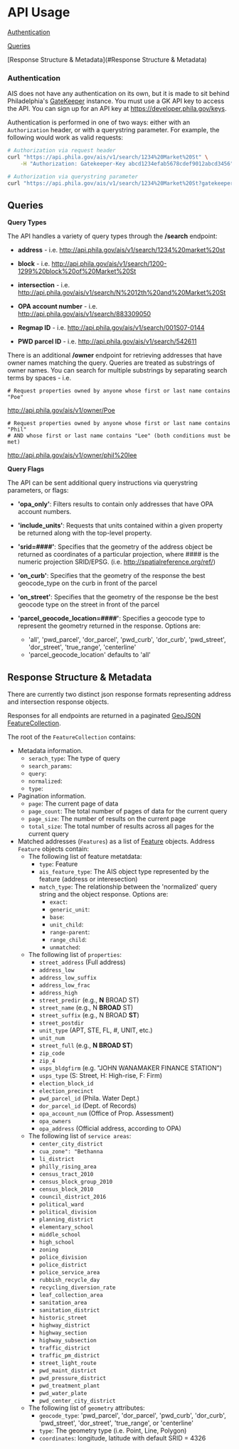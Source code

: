 # API Usage

[Authentication](#Authentication)

[Queries](#Queries)

[Response Structure & Metadata](#Response Structure & Metadata)

### <a name="Authentication"></a>Authentication

AIS does not have any authentication on its own, but it is made to sit behind
Philadelphia's [GateKeeper](developer.phila.gov) instance. You must use a GK
API key to access the API. You can sign up for an API key at
https://developer.phila.gov/keys.

Authentication is performed in one of two ways: either with an `Authorization`
header, or with a querystring parameter.  For example, the following would work
as valid requests:

```bash
# Authorization via request header
curl "https://api.phila.gov/ais/v1/search/1234%20Market%20St" \
    -H "Authorization: Gatekeeper-Key abcd1234efab5678cdef9012abcd3456"
```

```bash
# Authorization via querystring parameter
curl "https://api.phila.gov/ais/v1/search/1234%20Market%20St?gatekeeperKey=abcd1234efab5678cdef9012abcd3456"
```

## <a name="Queries"></a>Queries


**Query Types**

The API handles a variety of query types through the **/search** endpoint: 

* **address** - i.e. 
http://api.phila.gov/ais/v1/search/1234%20market%20st
    
* **block** - i.e. 
http://api.phila.gov/ais/v1/search/1200-1299%20block%20of%20Market%20St
    
* **intersection** - i.e. 
http://api.phila.gov/ais/v1/search/N%2012th%20and%20Market%20St
    
* **OPA account number** - i.e. 
http://api.phila.gov/ais/v1/search/883309050
    
* **Regmap ID** - i.e. 
http://api.phila.gov/ais/v1/search/001S07-0144    
   
* **PWD parcel ID** - i.e. 
http://api.phila.gov/ais/v1/search/542611
   
There is an additional **/owner** endpoint for retrieving addresses that have owner names matching the query. Queries are treated as substrings of owner names. You can search for multiple substrings by separating search terms by spaces - i.e.

    # Request properties owned by anyone whose first or last name contains "Poe"
   http://api.phila.gov/ais/v1/owner/Poe
    
    # Request properties owned by anyone whose first or last name contains "Phil"
    # AND whose first or last name contains "Lee" (both conditions must be met)
http://api.phila.gov/ais/v1/owner/phil%20lee
    


**Query Flags**

The API can be sent additional query instructions via querystring parameters, or flags:

* **'opa_only'**: Filters results to contain only addresses that have OPA account numbers.
    
* **'include_units'**: Requests that units contained within a given property be returned along with the top-level property.
    
* **'srid=####'**: Specifies that the geometry of the address object be returned as coordinates of a particular projection, 
     where ####  is the numeric projection SRID/EPSG. (i.e. http://spatialreference.org/ref/)
        
* **'on_curb'**: Specifies that the geometry of the response the best geocode_type on the curb in front of the parcel
    
* **'on_street'**: Specifies that the geometry of the response be the best geocode type on the street in front of the parcel
   
* **'parcel_geocode_location=####'**: Specifies a geocode type to represent the geometry returned in the response. Options are: 

     * 'all', 'pwd_parcel', 'dor_parcel', 'pwd_curb', 'dor_curb', 'pwd_street', 'dor_street', 'true_range', 'centerline'
     * 'parcel_geocode_location' defaults to 'all'



## <a name="Response Structure & Metadata"></a>Response Structure & Metadata

There are currently two distinct json response formats representing address and intersection response objects. 

Responses for all endpoints are returned in a paginated
[GeoJSON](http://geojson.org/geojson-spec.html) [FeatureCollection](http://geojson.org/geojson-spec.html#feature-collection-objects).

The root of the `FeatureCollection` contains:
* Metadata information.
  * `serach_type`: The type of query 
  * `search_params`:
  * `query`:
  * `normalized`:
  * `type`:
* Pagination information.
  * `page`: The current page of data
  * `page_count`: The total number of pages of data for the current query
  * `page_size`: The number of results on the current page
  * `total_size`: The total number of results across all pages for the current
                  query
* Matched addresses (`Features`) as a list of [Feature](http://geojson.org/geojson-spec.html#feature-objects)
  objects. Address `Feature` objects contain:
    * The following list of feature metatdata:
      * `type`: Feature
      * `ais_feature_type`: The AIS object type represented by the feature (address or interesection)
      * `match_type`: The relationship between the 'normalized' query string and the object response. Options are:
        * `exact`:
        * `generic_unit`: 
        * `base`: 
        * `unit_child`:
        * `range-parent`:
        * `range_child`:
        * `unmatched`:
    * The following list of `properties`:
      * `street_address` (Full address)
      * `address_low`
      * `address_low_suffix`
      * `address_low_frac`
      * `address_high`
      * `street_predir` (e.g., **N** BROAD ST)
      * `street_name` (e.g., N **BROAD** ST)
      * `street_suffix` (e.g., N BROAD **ST**)
      * `street_postdir`
      * `unit_type` (APT, STE, FL, #, UNIT, etc.)
      * `unit_num`
      * `street_full` (e.g., **N BROAD ST**)
      * `zip_code`
      * `zip_4`
      * `usps_bldgfirm` (e.g. "JOHN WANAMAKER FINANCE STATION")
      * `usps_type` (S: Street, H: High-rise, F: Firm)
      * `election_block_id`
      * `election_precinct`  
      * `pwd_parcel_id` (Phila. Water Dept.)
      * `dor_parcel_id` (Dept. of Records)
      * `opa_account_num` (Office of Prop. Assessment)
      * `opa_owners`
      * `opa_address` (Official address, according to OPA)
    * The following list of `service areas`:
      * `center_city_district`
      * `cua_zone": "Bethanna`
      * `li_district`
      * `philly_rising_area`
      * `census_tract_2010`
      * `census_block_group_2010`
      * `census_block_2010`
      * `council_district_2016`
      * `political_ward`
      * `political_division`
      * `planning_district`
      * `elementary_school`
      * `middle_school`
      * `high_school`
      * `zoning`
      * `police_division`
      * `police_district`
      * `police_service_area`
      * `rubbish_recycle_day`
      * `recycling_diversion_rate`
      * `leaf_collection_area`
      * `sanitation_area`
      * `sanitation_district`
      * `historic_street`
      * `highway_district`
      * `highway_section`
      * `highway_subsection`
      * `traffic_district`
      * `traffic_pm_district`
      * `street_light_route`
      * `pwd_maint_district`
      * `pwd_pressure_district`
      * `pwd_treatment_plant`
      * `pwd_water_plate`
      * `pwd_center_city_district`
    * The following list of `geometry` attributes:
      * `geocode_type`: 'pwd_parcel', 'dor_parcel', 'pwd_curb', 'dor_curb', 'pwd_street', 'dor_street', 'true_range', or 'centerline'
      * `type`: The geometry type (i.e. Point, Line, Polygon) 
      * `coordinates`: longitude, latitude with default SRID = 4326    
  
